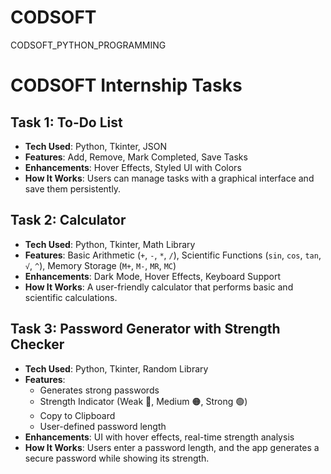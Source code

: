 # CODSOFT
CODSOFT_PYTHON_PROGRAMMING 

# CODSOFT Internship Tasks

## Task 1: To-Do List
- **Tech Used**: Python, Tkinter, JSON  
- **Features**: Add, Remove, Mark Completed, Save Tasks  
- **Enhancements**: Hover Effects, Styled UI with Colors  
- **How It Works**: Users can manage tasks with a graphical interface and save them persistently.  

## Task 2: Calculator
- **Tech Used**: Python, Tkinter, Math Library  
- **Features**: Basic Arithmetic (`+`, `-`, `*`, `/`), Scientific Functions (`sin`, `cos`, `tan`, `√`, `^`), Memory Storage (`M+`, `M-`, `MR`, `MC`)  
- **Enhancements**: Dark Mode, Hover Effects, Keyboard Support  
- **How It Works**: A user-friendly calculator that performs basic and scientific calculations.  

## Task 3: Password Generator with Strength Checker
- **Tech Used**: Python, Tkinter, Random Library  
- **Features**: 
  - Generates strong passwords 
  - Strength Indicator (Weak 🔴, Medium 🟠, Strong 🟢) 
  - Copy to Clipboard  
  - User-defined password length  
- **Enhancements**: UI with hover effects, real-time strength analysis  
- **How It Works**: Users enter a password length, and the app generates a secure password while showing its strength.  
